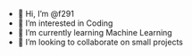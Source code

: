 - 👋 Hi, I’m @f291
- 👀 I’m interested in Coding
- 🌱 I’m currently learning Machine Learning
- 💞️ I’m looking to collaborate on small projects

<!---
f291/f291 is a ✨ special ✨ repository because its `README.md` (this file) appears on your GitHub profile.
You can click the Preview link to take a look at your changes.
--->
